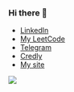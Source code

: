 ### Hi there 👋

- [LinkedIn](https://www.linkedin.com/in/ihorkram/)
- [My LeetCode](https://leetcode.com/ihor_kram/)
- [Telegram](https://t.me/ihor_kram)
- [Credly](https://www.credly.com/users/ihor-kram/badges)
- [My site](https://ihorkram.com)
<!--
**1hkr4m/1hkr4m** is a ✨ _special_ ✨ repository because its `README.md` (this file) appears on your GitHub profile.

Here are some ideas to get you started:

- 🔭 I’m currently working on ...
- 🌱 I’m currently learning ...
- 👯 I’m looking to collaborate on ...
- 🤔 I’m looking for help with ...
- 💬 Ask me about ...
- 📫 How to reach me: ...
- 😄 Pronouns: ...
- ⚡ Fun fact: ...
-->

![](https://komarev.com/ghpvc/?username=1hkr4m&label=Views+Since+July+2023&color=brightgreen)
